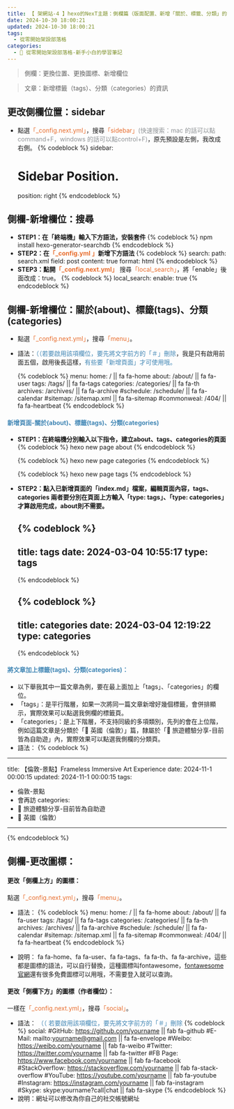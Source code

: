 ```yaml
---
title: 【 架網站-4 】hexo的NexT主題：側欄篇（版面配置、新增「關於、標籤、分類」的頁面）
date: 2024-10-30 18:00:21
updated: 2024-10-30 18:00:21
tags:
  - 從零開始架設部落格
categories: 
  - 🌴 從零開始架設部落格-新手小白的學習筆記
---
```

>側欄：更換位置、更換圖標、新增欄位

>文章：新增標籤（tags）、分類（categories）的資訊
<!-- more -->

## 更改側欄位置：sidebar
+ 點選<font color=#E86D2D>「_config.next.yml」</font>，搜尋<font color=#E86D2D>「sidebar」</font><font color=#909497>(快速搜索：mac 的話可以點command+F，windows 的話可以點control+F)</font>，原先預設是左側，我改成右側。
{% codeblock %}
sidebar:
  # Sidebar Position.
  position: right
{% endcodeblock %}

## 側欄-新增欄位：搜尋
+ **STEP1：在「終端機」輸入下方語法，安裝套件**
{% codeblock %}
npm install hexo-generator-searchdb
{% endcodeblock %}
+ **STEP2：在<font color=#E86D2D>「_config.yml 」</font>新增下方語法**
{% codeblock %}
search:
  path: search.xml
  field: post
  content: true
  format: html
{% endcodeblock %}
+ **STEP3：點開<font color=#E86D2D>「_config.next.yml」</font>**
搜尋<font color=#E86D2D>「local_search」</font>，將「enable」後面改成：true。
{% codeblock %}
local_search:
  enable: true
{% endcodeblock %}

## 側欄-新增欄位：關於(about)、標籤(tags)、分類(categories)
+ 點選<font color=#E86D2D>「_config.next.yml」</font>，搜尋<font color=#E86D2D>「menu」</font>。
+ 語法：<font color=#4287B5>（（若要啟用該項欄位，要先將文字前方的「＃」刪除</font>，我是只有啟用前面五個，啟用後長這樣，<font color=#4287B5>有些要「新增頁面」才可使用哦。</font>
 
  {% codeblock %}
  menu:
    home: / || fa fa-home
    about: /about/ || fa fa-user
    tags: /tags/ || fa fa-tags
    categories: /categories/ || fa fa-th
    archives: /archives/ || fa fa-archive
    #schedule: /schedule/ || fa fa-calendar
    #sitemap: /sitemap.xml || fa fa-sitemap
    #commonweal: /404/ || fa fa-heartbeat
  {% endcodeblock %}

#### <font color=#4287B5>新增頁面-關於(about)、標籤(tags)、分類(categories) </font>
+ **STEP1：在終端機分別輸入以下指令，建立about、tags、categories的頁面**
  {% codeblock %}
  hexo new page about
  {% endcodeblock %}

  {% codeblock %}
  hexo new page categories
  {% endcodeblock %}

  {% codeblock %}
  hexo new page tags
  {% endcodeblock %}

+ **STEP2：點入已新增頁面的「index.md」檔案，編輯頁面內容，tags、categories 兩者要分別在頁面上方輸入「type: tags」、「type: categories」才算啟用完成，about則不需要。**

  {% codeblock %}
  ---
  title: tags
  date: 2024-03-04 10:55:17
  type: tags
  ---
  {% endcodeblock %}

  {% codeblock %}
  ---
  title: categories
  date: 2024-03-04 12:19:22
  type: categories
  ---
  {% endcodeblock %}

#### <font color=#4287B5>將文章加上標籤(tags)、分類(categories)：</font>
+ 以下舉我其中一篇文章為例，要在最上面加上「tags」、「categories」的欄位。
+ 「tags」：是平行階層，如果一次將同一篇文章新增好幾個標籤，會併排顯示，實際效果可以點選我側欄的標籤頁。
+ 「categories」：是上下階層，不支持同級的多項類別，先列的會在上位階，例如這篇文章是分類於「🥥 英國（倫敦）」篇，隸屬於「🌴 旅遊體驗分享-目前皆為自助遊」內，實際效果可以點選我側欄的分類頁。
+ 語法：
{% codeblock %}
---
title: 【倫敦-景點】Frameless Immersive Art Experience
date: 2024-11-1 00:00:15
updated: 2024-11-1 00:00:15
tags:
  - 倫敦-景點
  - 會再訪
categories: 
  - 🌴 旅遊體驗分享-目前皆為自助遊
  - 🥥 英國（倫敦） 
---
{% endcodeblock %}

## 側欄-更改圖標：
#### 更改「側欄上方」的圖標：
點選<font color=#E86D2D>「_config.next.yml」</font>，搜尋<font color=#E86D2D>「menu」</font>。
+ 語法：
{% codeblock %}
menu:
  home: / || fa fa-home
  about: /about/ || fa fa-user
  tags: /tags/ || fa fa-tags
  categories: /categories/ || fa fa-th
  archives: /archives/ || fa fa-archive
  #schedule: /schedule/ || fa fa-calendar
  #sitemap: /sitemap.xml || fa fa-sitemap
  #commonweal: /404/ || fa fa-heartbeat
{% endcodeblock %}

+ 說明：
fa fa-home、fa fa-user、fa fa-tags、fa fa-th、fa fa-archive，這些都是圖標的語法，可以自行替換，這種圖標叫fontawesome，[fontawesome官網](https://fontawesome.com/v6/search?o=r&m=free)還有很多免費圖標可以用哦，不需要登入就可以查詢。

#### 更改「側欄下方」的圖標（作者欄位）：
一樣在<font color=#E86D2D>「_config.next.yml」</font>，搜尋<font color=#E86D2D>「social」</font>。
+ 語法： <font color=#4287B5>（（ 若要啟用該項欄位，要先將文字前方的「＃」刪除</font>
{% codeblock %}
social:
  #GitHub: https://github.com/yourname || fab fa-github
  #E-Mail: mailto:yourname@gmail.com || fa fa-envelope
  #Weibo: https://weibo.com/yourname || fab fa-weibo
  #Twitter: https://twitter.com/yourname || fab fa-twitter
  #FB Page: https://www.facebook.com/yourname || fab fa-facebook
  #StackOverflow: https://stackoverflow.com/yourname || fab fa-stack-overflow
  #YouTube: https://youtube.com/yourname || fab fa-youtube
  #Instagram: https://instagram.com/yourname || fab fa-instagram
  #Skype: skype:yourname?call|chat || fab fa-skype
{% endcodeblock %}
+ 說明：網址可以修改為你自己的社交帳號網址
